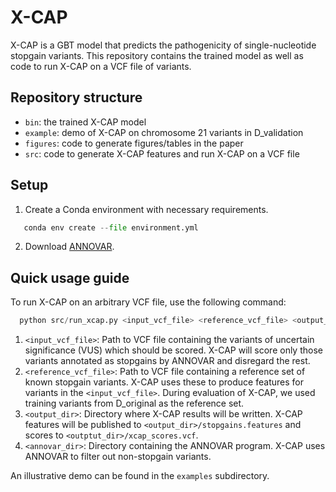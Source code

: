 # X-CAP

X-CAP is a GBT model that predicts the pathogenicity of single-nucleotide stopgain variants. This repository contains the trained model as well as code to run X-CAP on a VCF file of variants. 

## Repository structure
- ```bin```: the trained X-CAP model
- ```example```: demo of X-CAP on chromosome 21 variants in D_validation
- ```figures```: code to generate figures/tables in the paper
- ```src```: code to generate X-CAP features and run X-CAP on a VCF file

## Setup
1. Create a Conda environment with necessary requirements.
 ```Python
    conda env create --file environment.yml
 ```
 2. Download [ANNOVAR](https://annovar.openbioinformatics.org/en/latest/user-guide/download/).

## Quick usage guide
To run X-CAP on an arbitrary VCF file, use the following command:
```Python
  python src/run_xcap.py <input_vcf_file> <reference_vcf_file> <output_dir> <annovar_dir>
```
1. ```<input_vcf_file>```: Path to VCF file containing the variants of uncertain significance (VUS) which should be scored. X-CAP will score only those variants annotated as stopgains by ANNOVAR and disregard the rest.
2. ```<reference_vcf_file>```: Path to VCF file containing a reference set of known stopgain variants. X-CAP uses these to produce features for variants in the ```<input_vcf_file>```. During evaluation of X-CAP, we used training variants from D_original as the reference set.
3. ```<output_dir>```: Directory where X-CAP results will be written. X-CAP features will be published to ```<output_dir>/stopgains.features``` and scores to ```<outptut_dir>/xcap_scores.vcf```.
4. ```<annovar_dir>```: Directory containing the ANNOVAR program. X-CAP uses ANNOVAR to filter out non-stopgain variants.

An illustrative demo can be found in the ```examples``` subdirectory.

